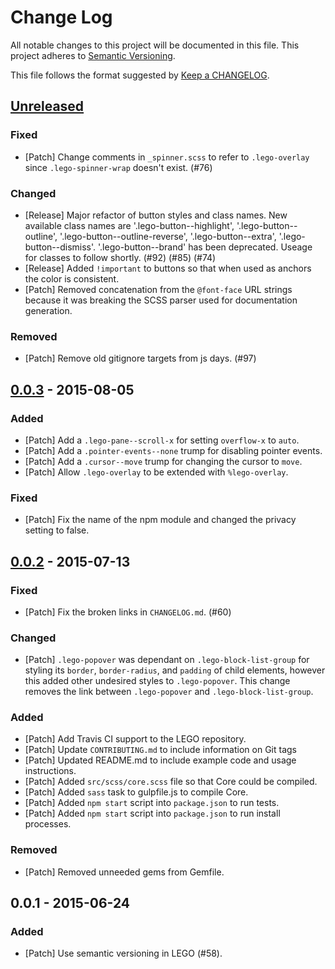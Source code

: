 # Change Log
All notable changes to this project will be documented in this file.
This project adheres to [Semantic Versioning](http://semver.org/).

This file follows the format suggested by [Keep a CHANGELOG](https://github.com/olivierlacan/keep-a-changelog).

## [Unreleased][unreleased]
### Fixed
- [Patch] Change comments in `_spinner.scss` to refer to `.lego-overlay` since `.lego-spinner-wrap` doesn't exist. (#76)

### Changed
- [Release] Major refactor of button styles and class names. New available class names are '.lego-button--highlight', '.lego-button--outline', '.lego-button--outline-reverse', '.lego-button--extra', '.lego-button--dismiss'. '.lego-button--brand' has been deprecated. Useage for classes to follow shortly. (#92) (#85) (#74)
- [Release] Added `!important` to buttons so that when used as anchors the color is consistent.
- [Patch] Removed concatenation from the `@font-face` URL strings because it was breaking the SCSS parser used for documentation generation.

### Removed
- [Patch] Remove old gitignore targets from js days. (#97)

## [0.0.3][0.0.3] - 2015-08-05
### Added
- [Patch] Add a `.lego-pane--scroll-x` for setting `overflow-x` to `auto`.
- [Patch] Add a `.pointer-events--none` trump for disabling pointer events.
- [Patch] Add a `.cursor--move` trump for changing the cursor to `move`.
- [Patch] Allow `.lego-overlay` to be extended with `%lego-overlay`.

### Fixed
- [Patch] Fix the name of the npm module and changed the privacy setting to false.

## [0.0.2][0.0.2] - 2015-07-13
### Fixed
- [Patch] Fix the broken links in `CHANGELOG.md`. (#60)

### Changed
- [Patch] `.lego-popover` was dependant on `.lego-block-list-group` for styling its `border`, `border-radius`, and `padding` of child elements, however this added other undesired styles to `.lego-popover`. This change removes the link between `.lego-popover` and `.lego-block-list-group`.

### Added
- [Patch] Add Travis CI support to the LEGO repository.
- [Patch] Update `CONTRIBUTING.md` to include information on Git tags
- [Patch] Updated README.md to include example code and usage instructions.
- [Patch] Added `src/scss/core.scss` file so that Core could be compiled.
- [Patch] Added `sass` task to gulpfile.js to compile Core.
- [Patch] Added `npm start` script into `package.json` to run tests.
- [Patch] Added `npm start` script into `package.json` to run install processes.

### Removed
- [Patch] Removed unneeded gems from Gemfile.

## 0.0.1 - 2015-06-24
### Added
- [Patch] Use semantic versioning in LEGO (#58).

[unreleased]: https://github.com/optimizely/lego/compare/v0.0.3...HEAD
[0.0.2]: https://github.com/optimizely/lego/compare/v0.0.1...v0.0.2
[0.0.3]: https://github.com/optimizely/lego/compare/v0.0.2...v0.0.3
